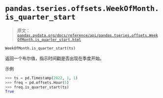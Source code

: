 # `pandas.tseries.offsets.WeekOfMonth.is_quarter_start`

> 原文：[`pandas.pydata.org/docs/reference/api/pandas.tseries.offsets.WeekOfMonth.is_quarter_start.html`](https://pandas.pydata.org/docs/reference/api/pandas.tseries.offsets.WeekOfMonth.is_quarter_start.html)

```py
WeekOfMonth.is_quarter_start(ts)
```

返回一个布尔值，指示时间戳是否出现在季度开始。

示例

```py
>>> ts = pd.Timestamp(2022, 1, 1)
>>> freq = pd.offsets.Hour(5)
>>> freq.is_quarter_start(ts)
True 
```
